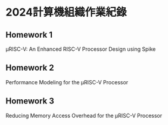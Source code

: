 # 2024計算機組織作業紀錄
## Homework 1 
μRISC-V: An Enhanced RISC-V Processor Design using Spike

## Homework 2
Performance Modeling for the μRISC-V Processor

## Homework 3
Reducing Memory Access Overhead for the μRISC-V Processor
